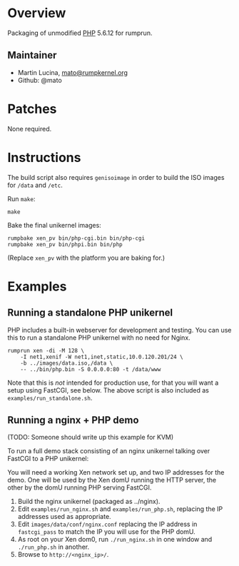 Overview
========

Packaging of unmodified [PHP](http://php.net/) 5.6.12 for rumprun.

Maintainer
----------

* Martin Lucina, mato@rumpkernel.org
* Github: @mato

Patches
=======

None required.

Instructions
============

The build script also requires `genisoimage` in order to build the ISO images
for `/data` and `/etc`.

Run `make`:

```
make
```

Bake the final unikernel images:
```
rumpbake xen_pv bin/php-cgi.bin bin/php-cgi
rumpbake xen_pv bin/phpi.bin bin/php
```

(Replace `xen_pv` with the platform you are baking for.)

Examples
========

Running a standalone PHP unikernel
----------------------------------

PHP includes a built-in webserver for development and testing. You can use this
to run a standalone PHP unikernel with no need for Nginx.


```
rumprun xen -di -M 128 \
    -I net1,xenif -W net1,inet,static,10.0.120.201/24 \
    -b ../images/data.iso,/data \
    -- ../bin/php.bin -S 0.0.0.0:80 -t /data/www
```

Note that this is *not* intended for production use, for that you will want a
setup using FastCGI, see below. The above script is also included as
`examples/run_standalone.sh`.

Running a nginx + PHP demo
--------------------------

(TODO: Someone should write up this example for KVM)

To run a full demo stack consisting of an nginx unikernel talking over FastCGI
to a PHP unikernel:

You will need a working Xen network set up, and two IP addresses for the demo.
One will be used by the Xen domU running the HTTP server, the other by the domU
running PHP serving FastCGI.

1. Build the nginx unikernel (packaged as ../nginx).
2. Edit `examples/run_nginx.sh` and `examples/run_php.sh`, replacing the IP
   addresses used as appropriate.
3. Edit `images/data/conf/nginx.conf` replacing the IP address in
   `fastcgi_pass` to match the IP you will use for the PHP domU.
4. As root on your Xen dom0, run `./run_nginx.sh` in one window and
   `./run_php.sh` in another.
5. Browse to `http://<nginx_ip>/`.
